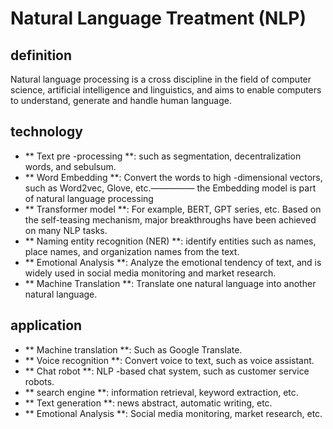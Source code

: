 # Natural Language Treatment (NLP)

## definition

Natural language processing is a cross discipline in the field of computer science, artificial intelligence and linguistics, and aims to enable computers to understand, generate and handle human language.

## technology

- ** Text pre -processing **: such as segmentation, decentralization words, and sebulsum.
- ** Word Embedding **: Convert the words to high -dimensional vectors, such as Word2vec, Glove, etc.————— the Embedding model is part of natural language processing
- ** Transformer model **: For example, BERT, GPT series, etc. Based on the self-teasing mechanism, major breakthroughs have been achieved on many NLP tasks.
- ** Naming entity recognition (NER) **: identify entities such as names, place names, and organization names from the text.
- ** Emotional Analysis **: Analyze the emotional tendency of text, and is widely used in social media monitoring and market research.
- ** Machine Translation **: Translate one natural language into another natural language.

## application

- ** Machine translation **: Such as Google Translate.
- ** Voice recognition **: Convert voice to text, such as voice assistant.
- ** Chat robot **: NLP -based chat system, such as customer service robots.
- ** search engine **: information retrieval, keyword extraction, etc.
- ** Text generation **: news abstract, automatic writing, etc.
- ** Emotional Analysis **: Social media monitoring, market research, etc.